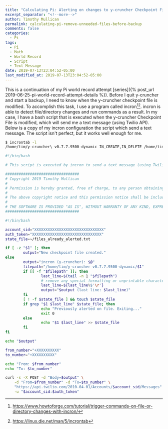 ```yaml
---
title: "Calculating Pi: Alerting on changes to y-cruncher Checkpoint File"
excerpt_separator: "<!--more-->"
author: Timothy Mullican
permalink: calculating-pi-remove-unneeded-files-before-backup
comments: false
categories:
  - Pi
tags:
  - Pi
  - Math
  - World Record
  - Script
  - Text Message
date: 2019-07-13T23:04:52-05:00
last_modified_at: 2019-07-13T23:04:52-05:00
---
```

This is a continuation of my Pi world record attempt [series]({% post_url 2019-06-25-pi-world-record-attempt-details %}). Before I quit y-cruncher and start a backup, I need to know when the y-cruncher checkpoint file is modified. To accomplish this task, I use a program called incron[^1][^2]. incron is able to detect file/directory changes and run commands as a result. In my case, I have a bash script that is executed when the y-cruncher Checkpoint File is modified, which will send me a text message (using Twilio API). Below is a copy of my incron configuration the script which send a text message. The script isn't perfect, but it works well enough for me.

```bash
$ incrontab -l
/home/tim/y-cruncher\ v0.7.7.9500-dynamic IN_CREATE,IN_DELETE /home/tim/send_text.sh $# $%
```

```bash
#!/bin/bash

# This script is executed by incron to send a text message (using Twilio) upon modification of the y-cruncher Checkpoint file. There is logic to only alert once for a single file change, so duplicate texts will not be sent.

#################################
# Copyright 2019 Timothy Mullican
#
# Permission is hereby granted, free of charge, to any person obtaining a copy of this software and associated documentation files (the "Software"), to deal in the Software without restriction, including without limitation the rights to use, copy, modify, merge, publish, distribute, sublicense, and/or sell copies of the Software, and to permit persons to whom the Software is furnished to do so, subject to the following conditions:
#
# The above copyright notice and this permission notice shall be included in all copies or substantial portions of the Software.
#
# THE SOFTWARE IS PROVIDED "AS IS", WITHOUT WARRANTY OF ANY KIND, EXPRESS OR IMPLIED, INCLUDING BUT NOT LIMITED TO THE WARRANTIES OF MERCHANTABILITY, FITNESS FOR A PARTICULAR PURPOSE AND NONINFRINGEMENT. IN NO EVENT SHALL THE AUTHORS OR COPYRIGHT HOLDERS BE LIABLE FOR ANY CLAIM, DAMAGES OR OTHER LIABILITY, WHETHER IN AN ACTION OF CONTRACT, TORT OR OTHERWISE, ARISING FROM, OUT OF OR IN CONNECTION WITH THE SOFTWARE OR THE USE OR OTHER DEALINGS IN THE SOFTWARE.
#################################

#!/bin/bash

account_sid="XXXXXXXXXXXXXXXXXXXXXXXXXXXXXXX"
auth_token="XXXXXXXXXXXXXXXXXXXXXXXXXXXXXXX"
state_file=~/files_already_alerted.txt

if [ -z "$1" ]; then
        output="New checkpoint file created."
else
        output="incron (y-cruncher): $@"
        filepath="/home/tim/y-cruncher v0.7.7.9500-dynamic/$1"
        if [[ -f "$filepath" ]]; then
                last_line=$(tail -n 1 "$filepath")
                # remove any special formatting or unprintable characters
                last_line=${last_line%$'\r'}
                output="$output (last line: $last_line)"
        fi
        [ ! -f $state_file ] && touch $state_file
        if grep "$1 $last_line" $state_file; then
                echo "Previously alerted on file. Exiting..."
                exit 0
        else
                echo "$1 $last_line" >> $state_file
        fi
fi

echo "$output"

from_number="+XXXXXXXXXX"
to_number="+XXXXXXXXXX"

echo "From: $from_number"
echo "To: $to_number"

curl -s -X POST -d "Body=$output" \
    -d "From=$from_number" -d "To=$to_number" \
    "https://api.twilio.com/2010-04-01/Accounts/$account_sid/Messages" \
    -u "$account_sid:$auth_token"
```

[^1]: https://www.howtoforge.com/tutorial/trigger-commands-on-file-or-directory-changes-with-incron/
[^2]: https://linux.die.net/man/5/incrontab